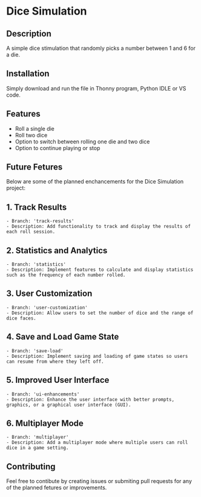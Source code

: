 # Dice Simulation

## Description
A simple dice stimulation that randomly picks a number between 1 and 6 for a die.

## Installation
Simply download and run the file in Thonny program, Python IDLE or VS code.

## Features
- Roll a single die
- Roll two dice
- Option to switch between rolling one die and two dice
- Option to continue playing or stop

## Future Fetures
Below are some of the planned enchancements for the Dice Simulation project:
## 1. Track Results
    - Branch: 'track-results'
    - Description: Add functionality to track and display the results of each roll session.
## 2. Statistics and Analytics
    - Branch: 'statistics'
    - Description: Implement features to calculate and display statistics such as the frequency of each number rolled.
## 3. User Customization
    - Branch: 'user-customization'
    - Description: Allow users to set the number of dice and the range of dice faces.
## 4. Save and Load Game State
    - Branch: 'save-load'
    - Description: Implement saving and loading of game states so users can resume from where they left off.
## 5. Improved User Interface
    - Branch: 'ui-enhancements'
    - Description: Enhance the user interface with better prompts, graphics, or a graphical user interface (GUI).
## 6. Multiplayer Mode
    - Branch: 'multiplayer'
    - Description: Add a multiplayer mode where multiple users can roll dice in a game setting.

## Contributing
Feel free to contibute by creating issues or submiting pull requests for any of the planned fetures or improvements.
